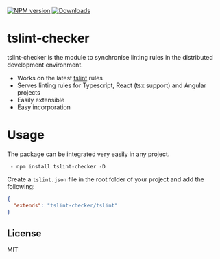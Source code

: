 [![NPM version](https://badge.fury.io/js/tslint-checker.svg)](https://www.npmjs.com/package/tslint-checker)
[![Downloads](http://img.shields.io/npm/dm/tslint-checker.svg)](https://npmjs.org/package/tslint-checker)

# tslint-checker

tslint-checker is the module to synchronise linting rules in the distributed development environment.

- Works on the latest [tslint](https://github.com/palantir/tslint/) rules
- Serves linting rules for Typescript, React (tsx support) and Angular projects
- Easily extensible
- Easy incorporation

# Usage
The package can be integrated very easily in any project.
```
 - npm install tslint-checker -D
```
Create a `tslint.json` file in the root folder of your project and add
the following:

``` json
{
  "extends": "tslint-checker/tslint"
}
```

## License
MIT